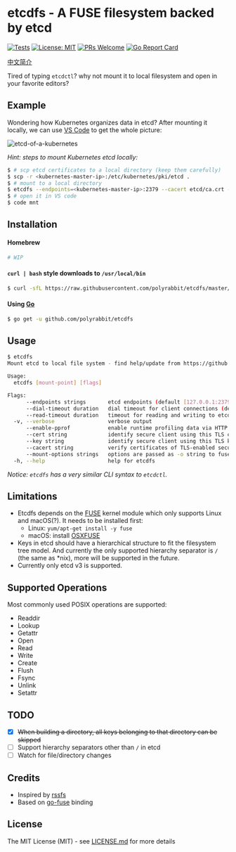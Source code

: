 # etcdfs - A FUSE filesystem backed by etcd

[![Tests](https://github.com/polyrabbit/etcdfs/workflows/Tests/badge.svg)](https://github.com/polyrabbit/etcdfs/actions)
[![License: MIT](https://img.shields.io/badge/License-MIT-brightgreen.svg)](https://opensource.org/licenses/MIT)
[![PRs Welcome](https://img.shields.io/badge/PRs-welcome-brightgreen.svg)](https://github.com/polyrabbit/my-token/pulls)
[![Go Report Card](https://goreportcard.com/badge/github.com/polyrabbit/etcdfs)](https://goreportcard.com/report/github.com/polyrabbit/etcdfs)

[中文简介](https://blog.betacat.io/post/2020/08/how-to-mount-etcd-as-a-filesystem/)

Tired of typing `etcdctl`? why not mount it to local filesystem and open in your favorite editors?

## Example

Wondering how Kubernetes organizes data in etcd? After mounting it locally, we can use [VS Code](https://code.visualstudio.com/) to get the whole picture:

![etcd-of-a-kubernetes](https://user-images.githubusercontent.com/2657334/89164446-b6b92e00-d5a9-11ea-93b9-218072ce73ff.png)

_Hint: steps to mount Kubernetes etcd locally:_

```bash
$ # scp etcd certificates to a local directory (keep them carefully)
$ scp -r <kubernetes-master-ip>:/etc/kubernetes/pki/etcd .
$ # mount to a local directory
$ etcdfs --endpoints=<kubernetes-master-ip>:2379 --cacert etcd/ca.crt --key etcd/server.key --cert etcd/server.crt mnt
$ # open it in VS code
$ code mnt
```

## Installation

#### Homebrew

```bash
# WIP
```

#### `curl | bash` style downloads to `/usr/local/bin`
```bash
$ curl -sfL https://raw.githubusercontent.com/polyrabbit/etcdfs/master/.godownloader.sh | bash -s -- -d -b /usr/local/bin
```

#### Using [Go](https://golang.org/)
```bash
$ go get -u github.com/polyrabbit/etcdfs
```

## Usage

```bash
$ etcdfs
Mount etcd to local file system - find help/update from https://github.com/polyrabbit/etcdfs

Usage:
  etcdfs [mount-point] [flags]

Flags:
      --endpoints strings       etcd endpoints (default [127.0.0.1:2379])
      --dial-timeout duration   dial timeout for client connections (default 2s)
      --read-timeout duration   timeout for reading and writing to etcd (default 3s)
  -v, --verbose                 verbose output
      --enable-pprof            enable runtime profiling data via HTTP server. Address is at "http://localhost:9327/debug/pprof"
      --cert string             identify secure client using this TLS certificate file
      --key string              identify secure client using this TLS key file
      --cacert string           verify certificates of TLS-enabled secure servers using this CA bundle
      --mount-options strings   options are passed as -o string to fusermount (default [nonempty])
  -h, --help                    help for etcdfs
```

_Notice: `etcdfs` has a very similar CLI syntax to `etcdctl`._

## Limitations

* Etcdfs depends on the [FUSE](https://en.wikipedia.org/wiki/Filesystem_in_Userspace) kernel module which only supports Linux and macOS(?). It needs to be installed first:
    * Linux: `yum/apt-get install -y fuse`
    * macOS: install [OSXFUSE](https://osxfuse.github.io/)
* Keys in etcd should have a hierarchical structure to fit the filesystem tree model. And currently the only supported hierarchy separator is `/` (the same as *nix), more will be supported in the future. 
* Currently only etcd v3 is supported.

## Supported Operations

Most commonly used POSIX operations are supported:

* Readdir
* Lookup
* Getattr
* Open
* Read
* Write
* Create
* Flush
* Fsync
* Unlink
* Setattr

## TODO

- [x] ~~When building a directory, all keys belonging to that directory can be skipped~~
- [ ] Support hierarchy separators other than `/` in etcd
- [ ] Watch for file/directory changes

## Credits

 * Inspired by [rssfs](https://github.com/dertuxmalwieder/rssfs)
 * Based on [go-fuse](https://github.com/hanwen/go-fuse) binding

## License

The MIT License (MIT) - see [LICENSE.md](https://github.com/polyrabbit/etcdfs/blob/master/LICENSE) for more details
